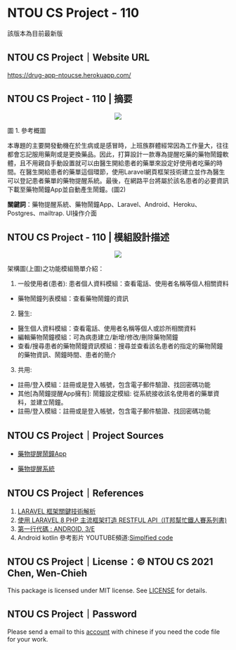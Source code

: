 # NTOU CS Project - 110
該版本為目前最新版
## NTOU CS Project｜Website URL
https://drug-app-ntoucse.herokuapp.com/

## NTOU CS Project - 110 | 摘要
<p align="center">
  <img src="https://user-images.githubusercontent.com/58461634/143682747-c4784f56-7f0c-4739-8797-5b07dd72d3a7.png" /><br>
  
</p>

圖 1. 參考概圖

 本專題的主要開發動機在於生病或是感冒時，上班族群體經常因為工作量大，往往都會忘記服用藥劑或是更換藥品。因此，打算設計一款專為提醒吃藥的藥物鬧鐘軟體，且不用親自手動設置就可以由醫生開給患者的藥單來設定好使用者吃藥的時間。在醫生開給患者的藥單這個環節，使用Laravel網頁框架技術建立並作為醫生可以登記患者藥單的藥物提醒系統。最後，在網路平台將屬於該名患者的必要資訊下載至藥物鬧鐘App並自動產生鬧鐘。(圖2)

**關鍵詞**：藥物提醒系統、藥物鬧鐘App、Laravel、Android、Heroku、Postgres、mailtrap. UI操作介面



## NTOU CS Project - 110 | 模組設計描述 
<p align="center">
  <img src="https://user-images.githubusercontent.com/58461634/143682160-9f4cccfa-3e77-4ee2-9662-3b7c82b6f012.png" /><br>
  
</p>
架構圖(上圖)之功能模組簡單介紹：

1. 一般使用者(患者):
患者個人資料模組：查看電話、使用者名稱等個人相關資料
- 藥物鬧鐘列表模組：查看藥物鬧鐘的資訊
2. 醫生:
- 醫生個人資料模組：查看電話、使用者名稱等個人或診所相關資料
- 編輯藥物鬧鐘模組：可為病患建立/新增/修改/刪除藥物鬧鐘
- 查看/搜尋患者的藥物鬧鐘資訊模組：搜尋並查看該名患者的指定的藥物鬧鐘的藥物資訊、鬧鐘時間、患者的簡介
3. 共用:
- 註冊/登入模組：註冊或是登入帳號，包含電子郵件驗證、找回密碼功能
- 其他[為鬧鐘提醒App擁有]: 鬧鐘設定模組: 從系統接收該名使用者的藥單資料，並建立鬧鐘。
- 註冊/登入模組：註冊或是登入帳號，包含電子郵件驗證、找回密碼功能

## NTOU CS Project｜Project Sources
- [藥物提醒鬧鐘App](https://github.com/wc2014920/drug-app-ntou-cse-110)

- [藥物提醒系統](https://github.com/wc2014920/drug-web-ntou-cse-110)

## NTOU CS Project｜References
1.	[LARAVEL 框架關鍵技術解析](https://www.google.com/url?sa=t&rct=j&q=&esrc=s&source=web&cd=&cad=rja&uact=8&ved=2ahUKEwjkxcme0rj0AhXKwosBHfJABFQQFnoECAIQAQ&url=https%3A%2F%2Fwww.books.com.tw%2Fproducts%2FCN11363596&usg=AOvVaw0_nFCCSXlIZZ7C_jKYRH3H)
2.	[使用 LARAVEL 8 PHP 主流框架打造 RESTFUL API（IT邦幫忙鐵人賽系列書)](https://www.books.com.tw/products/0010875532)
3.	[第一行代碼 : ANDROID, 3/E](https://www.tenlong.com.tw/products/9787115524836)
4.	Android kotlin 參考影片 YOUTUBE頻道:[Simplfied code](https://www.youtube.com/c/SimplifiedcodingNetOfficial)


## NTOU CS Project｜License：© NTOU CS 2021 Chen, Wen-Chieh
This package is licensed under MIT license. See [LICENSE](https://github.com/wc2014920/drug-web-ntou-cse-110/blob/master/LICENSE) for details.

## NTOU CS Project｜Password
Please send a email to this [account](mailto:wc2014920@gmail.com) with chinese if you need the code file for your work. 

